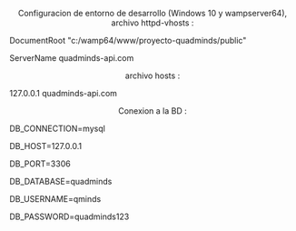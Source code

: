 <p align="center"> Configuracion de entorno de desarrollo (Windows 10 y wampserver64), archivo httpd-vhosts :</p>

<p>DocumentRoot "c:/wamp64/www/proyecto-quadminds/public" </p>
<p>	ServerName quadminds-api.com </p>

 

<p align="center"> archivo hosts :</p>

127.0.0.1 quadminds-api.com

<p align="center"> Conexion a la BD :</p>

<p>DB_CONNECTION=mysql</p>
<p>DB_HOST=127.0.0.1</p>
<p>DB_PORT=3306</p>
<p>DB_DATABASE=quadminds</p>
<p>DB_USERNAME=qminds</p>
<p>DB_PASSWORD=quadminds123</p>
    
